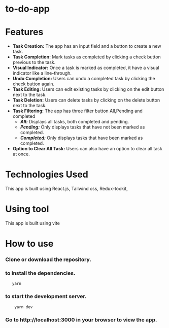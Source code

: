 # to-do-app

# Features
* __Task Creation:__  The app has an input field and a button to create a new task.
* __Task Completion:__  Mark tasks as completed by clicking a check button previous to the task.
* __Visual Indicator:__  Once a task is marked as completed, it have a visual indicator like a line-through.
* __Undo Completion:__ Users can undo a completed task by clicking the check button again.
* __Task Editing:__ Users can edit existing tasks by clicking on the edit button next to the task.
* __Task Deletion:__ Users can delete tasks by clicking on the delete button next to the task.
* __Task Filtering:__ The app has three filter button All,Pending and completed
    * ___All:___ Displays all tasks, both completed and pending.
    * ___Pending:___ Only displays tasks that have not been marked as completed.
    * ___Completed:___ Only displays tasks that have been marked as completed.
* __Option to Clear All Task:__ Users can also have an option to clear all task at once.



# Technologies Used
This app is built using React.js, Tailwind css, Redux-tookit,

# Using tool
This app is built using vite

# How to use 
### Clone or download the repository.
### to install the dependencies.
       yarn 
 ### to start the development server.
        yarn dev
 ### Go to http://localhost:3000 in your browser to view the app.